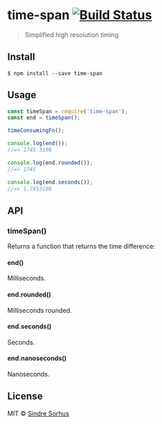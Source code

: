 # time-span [![Build Status](https://travis-ci.org/sindresorhus/time-span.svg?branch=master)](https://travis-ci.org/sindresorhus/time-span)

> Simplified high resolution timing


## Install

```
$ npm install --save time-span
```


## Usage

```js
const timeSpan = require('time-span');
const end = timeSpan();

timeConsumingFn();

console.log(end());
//=> 1745.3186

console.log(end.rounded());
//=> 1745

console.log(end.seconds());
//=> 1.7453186
```


## API

### timeSpan()

Returns a function that returns the time difference:

#### end()

Milliseconds.

#### end.rounded()

Milliseconds rounded.

#### end.seconds()

Seconds.

#### end.nanoseconds()

Nanoseconds.


## License

MIT © [Sindre Sorhus](https://sindresorhus.com)
